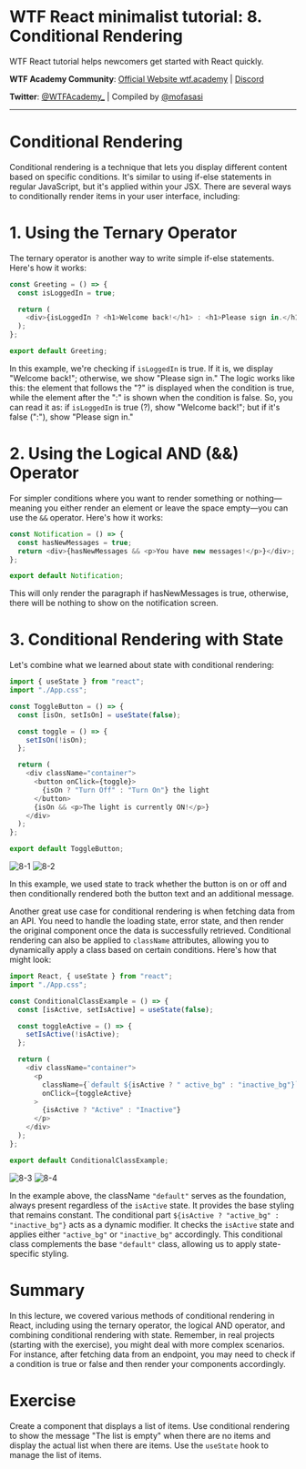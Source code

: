 # WTF React minimalist tutorial: 8. Conditional Rendering

WTF React tutorial helps newcomers get started with React quickly.

**WTF Academy Community**: [Official Website wtf.academy](https://wtf.academy) | [Discord](https://discord.gg/5akcruXrsk)

**Twitter**: [@WTFAcademy\_](https://twitter.com/WTFAcademy_) | Compiled by [@mofasasi](https://twitter.com/mofasasi)

---

# Conditional Rendering

Conditional rendering is a technique that lets you display different content based on specific conditions. It's similar to using if-else statements in regular JavaScript, but it's applied within your JSX. There are several ways to conditionally render items in your user interface, including:

# 1. Using the Ternary Operator

The ternary operator is another way to write simple if-else statements. Here's how it works:

```javascript
const Greeting = () => {
  const isLoggedIn = true;

  return (
    <div>{isLoggedIn ? <h1>Welcome back!</h1> : <h1>Please sign in.</h1>}</div>
  );
};

export default Greeting;
```

In this example, we're checking if `isLoggedIn` is true. If it is, we display "Welcome back!"; otherwise, we show "Please sign in." The logic works like this: the element that follows the "?" is displayed when the condition is true, while the element after the ":" is shown when the condition is false. So, you can read it as: if `isLoggedIn` is true (?), show "Welcome back!"; but if it's false (":"), show "Please sign in."

# 2. Using the Logical AND (&&) Operator

For simpler conditions where you want to render something or nothing—meaning you either render an element or leave the space empty—you can use the `&&` operator. Here's how it works:

```javascript
const Notification = () => {
  const hasNewMessages = true;
  return <div>{hasNewMessages && <p>You have new messages!</p>}</div>;
};

export default Notification;
```

This will only render the paragraph if hasNewMessages is true, otherwise, there will be nothing to show on the notification screen.

# 3. Conditional Rendering with State

Let's combine what we learned about state with conditional rendering:

```javascript
import { useState } from "react";
import "./App.css";

const ToggleButton = () => {
  const [isOn, setIsOn] = useState(false);

  const toggle = () => {
    setIsOn(!isOn);
  };

  return (
    <div className="container">
      <button onClick={toggle}>
        {isOn ? "Turn Off" : "Turn On"} the light
      </button>
      {isOn && <p>The light is currently ON!</p>}
    </div>
  );
};

export default ToggleButton;
```

![8-1](./img/8-1.png) ![8-2](./img/8-2.png)

In this example, we used state to track whether the button is on or off and then conditionally rendered both the button text and an additional message.

Another great use case for conditional rendering is when fetching data from an API. You need to handle the loading state, error state, and then render the original component once the data is successfully retrieved. Conditional rendering can also be applied to `className` attributes, allowing you to dynamically apply a class based on certain conditions. Here's how that might look:

```javascript
import React, { useState } from "react";
import "./App.css";

const ConditionalClassExample = () => {
  const [isActive, setIsActive] = useState(false);

  const toggleActive = () => {
    setIsActive(!isActive);
  };

  return (
    <div className="container">
      <p
        className={`default ${isActive ? " active_bg" : "inactive_bg"}`}
        onClick={toggleActive}
      >
        {isActive ? "Active" : "Inactive"}
      </p>
    </div>
  );
};

export default ConditionalClassExample;
```

![8-3](./img/8-3.png) ![8-4](./img/8-4.png)

In the example above, the className `"default"` serves as the foundation, always present regardless of the `isActive` state. It provides the base styling that remains constant. The conditional part `${isActive ? "active_bg" : "inactive_bg"}` acts as a dynamic modifier. It checks the `isActive` state and applies either `"active_bg"` or `"inactive_bg"` accordingly. This conditional class complements the base `"default"` class, allowing us to apply state-specific styling.

# Summary

In this lecture, we covered various methods of conditional rendering in React, including using the ternary operator, the logical AND operator, and combining conditional rendering with state. Remember, in real projects (starting with the exercise), you might deal with more complex scenarios. For instance, after fetching data from an endpoint, you may need to check if a condition is true or false and then render your components accordingly.

# Exercise

Create a component that displays a list of items. Use conditional rendering to show the message "The list is empty" when there are no items and display the actual list when there are items. Use the `useState` hook to manage the list of items.
